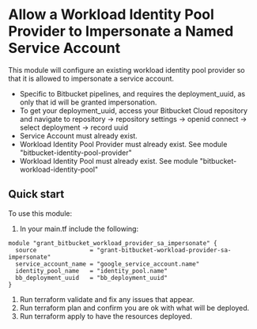 # Allow a Workload Identity Pool Provider to Impersonate a Named Service Account

This module will configure an existing workload identity pool provider so that it is allowed to impersonate a service account. 
* Specific to Bitbucket pipelines, and requires the deployment_uuid, as only that id will be granted impersonation.
* To get your deployment_uuid, access your Bitbucket Cloud repository and navigate to repository -> repository settings -> openid connect -> select deployment -> record uuid
* Service Account must already exist. 
* Workload Identity Pool Provider must already exist. See module "bitbucket-identity-pool-provider"
* Workload Identity Pool must already exist. See module "bitbucket-workload-identity-pool"


## Quick start

To use this module: 

1. In your main.tf include the following: 
```
module "grant_bitbucket_workload_provider_sa_impersonate" {
  source               = "grant-bitbucket-workload-provider-sa-impersonate"
  service_account_name = "google_service_account.name"
  identity_pool_name   = "identity_pool.name"
  bb_deployment_uuid   = "bb_deployment_uuid"
}
```
1. Run terraform validate and fix any issues that appear.    
1. Run terraform plan and confirm you are ok with what will be deployed.   
1. Run terraform apply to have the resources deployed.
